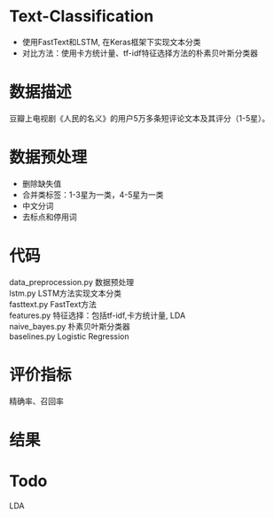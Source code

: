 # Text-Classification
- 使用FastText和LSTM, 在Keras框架下实现文本分类
- 对比方法：使用卡方统计量、tf-idf特征选择方法的朴素贝叶斯分类器  
# 数据描述
豆瓣上电视剧《人民的名义》的用户5万多条短评论文本及其评分（1-5星）。  
# 数据预处理
- 删除缺失值
- 合并类标签：1-3星为一类，4-5星为一类
- 中文分词
- 去标点和停用词
# 代码
data_preprocession.py 数据预处理  
lstm.py  LSTM方法实现文本分类  
fasttext.py  FastText方法  
features.py 特征选择：包括tf-idf,卡方统计量, LDA  
naive_bayes.py 朴素贝叶斯分类器  
baselines.py Logistic Regression  
# 评价指标
精确率、召回率
# 结果

# Todo
LDA
